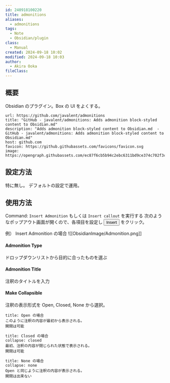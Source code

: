 ```yaml
---
id: 240918100220
title: admonitions
aliases:
  - admonitions
tags:
  - Note
  - Obsidian/plugin
class:
  - Manual
created: 2024-09-18 10:02
modified: 2024-09-18 10:03
author:
  - Akira Ooka
fileClass: 
---
```

## 概要
Obsidian のプラグイン。Box の UI をよくする。

```cardlink
url: https://github.com/javalent/admonitions
title: "GitHub - javalent/admonitions: Adds admonition block-styled content to Obsidian.md"
description: "Adds admonition block-styled content to Obsidian.md  - GitHub - javalent/admonitions: Adds admonition block-styled content to Obsidian.md"
host: github.com
favicon: https://github.githubassets.com/favicons/favicon.svg
image: https://opengraph.githubassets.com/ec87f6cb5b94c2ebc6311bd9ce374c702f3c1bb6fd98010e0bb482c16cc6593c/javalent/admonitions
```

## 設定方法
特に無し。
デフォルトの設定で運用。

## 使用方法
Command: `Insert Admonition` もしくは `Insert callout` を実行する
次のようなポップアウト画面が開くので、各項目を設定し <button>Insert</button> をクリック。

例） Insert Admonition の場合
![[ObsidianImage/Admonition.png]]

#### Admonition Type
ドロップダウンリストから目的に合ったものを選ぶ

#### Admonition Title
注釈のタイトルを入力

#### Make Collapsible
注釈の表示形式を Open, Closed, None から選択。

```ad-note
title: Open の場合
このように注釈の内容が最初から表示される。
開閉は可能
```

```ad-note
title: Closed の場合
collapse: closed
最初、注釈の内容が閉じられた状態で表示される。
開閉は可能
```

```ad-note
title: None の場合
collapse: none
Open と同じように注釈の内容が表示される。
開閉は出来ない
```
